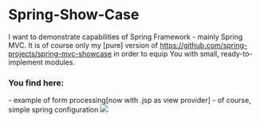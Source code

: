 <h1>Spring-Show-Case</h1>

I want to demonstrate capabilities of Spring Framework - mainly Spring MVC. It is of course only my [pure] version of 
https://github.com/spring-projects/spring-mvc-showcase in order to equip You with small, ready-to-implement modules.

<h3>You find here:</h3>
 - example of form processing[now with .jsp as view provider]
 - of course, simple spring configuration 
 



</hr>
<img src='http://www.jorambarrez.be/blog/wp-content/oss-logo-spring.png'>

